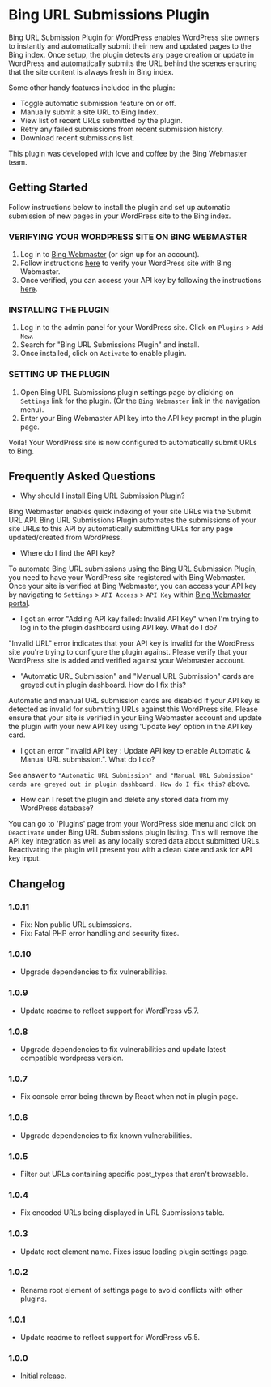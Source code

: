 # Bing URL Submissions Plugin

Bing URL Submission Plugin for WordPress enables WordPress site owners to instantly and automatically submit their new and updated pages to the Bing index. Once setup, the plugin detects any page creation or update in WordPress and automatically submits the URL behind the scenes ensuring that the site content is always fresh in Bing index.

Some other handy features included in the plugin:

- Toggle automatic submission feature on or off.
- Manually submit a site URL to Bing Index.
- View list of recent URLs submitted by the plugin.
- Retry any failed submissions from recent submission history.
- Download recent submissions list.

This plugin was developed with love and coffee by the Bing Webmaster team.

## Getting Started

Follow instructions below to install the plugin and set up automatic submission of new pages in your WordPress site to the Bing index.

### VERIFYING YOUR WORDPRESS SITE ON BING WEBMASTER

1. Log in to [Bing Webmaster][bing-webmaster] (or sign up for an account).
1. Follow instructions [here][verify-wordpress] to verify your WordPress site with Bing Webmaster.
1. Once verified, you can access your API key by following the instructions [here][api-key-access].

### INSTALLING THE PLUGIN

1. Log in to the admin panel for your WordPress site. Click on `Plugins` > `Add New`.
1. Search for "Bing URL Submissions Plugin" and install.
1. Once installed, click on `Activate` to enable plugin.

### SETTING UP THE PLUGIN

1. Open Bing URL Submissions plugin settings page by clicking on `Settings` link for the plugin. (Or the `Bing Webmaster` link in the navigation menu).
1. Enter your Bing Webmaster API key into the API key prompt in the plugin page.

Voila! Your WordPress site is now configured to automatically submit URLs to Bing.

## Frequently Asked Questions

- Why should I install Bing URL Submission Plugin?

Bing Webmaster enables quick indexing of your site URLs via the Submit URL API. Bing URL Submissions Plugin automates the submissions of your site URLs to this API by automatically submitting URLs for any page updated/created from WordPress.

- Where do I find the API key?

To automate Bing URL submissions using the Bing URL Submission Plugin, you need to have your WordPress site registered with Bing Webmaster. Once your site is verified at Bing Webmaster, you can access your API key by navigating to `Settings` > `API Access` > `API Key` within [Bing Webmaster portal][bing-webmaster].

- I got an error "Adding API key failed: Invalid API Key" when I'm trying to log in to the plugin dashboard using API key. What do I do?

"Invalid URL" error indicates that your API key is invalid for the WordPress site you're trying to configure the plugin against. Please verify that your WordPress site is added and verified against your Webmaster account.

- "Automatic URL Submission" and "Manual URL Submission" cards are greyed out in plugin dashboard. How do I fix this?

Automatic and manual URL submission cards are disabled if your API key is detected as invalid for submitting URLs against this WordPress site. Please ensure that your site is verified in your Bing Webmaster account and update the plugin with your new API key using 'Update key' option in the API key card.

- I got an error "Invalid API key : Update API key to enable Automatic & Manual URL submission.". What do I do?

See answer to `"Automatic URL Submission" and "Manual URL Submission" cards are greyed out in plugin dashboard. How do I fix this?` above.

- How can I reset the plugin and delete any stored data from my WordPress database?

You can go to 'Plugins' page from your WordPress side menu and click on `Deactivate` under Bing URL Submissions plugin listing. This will remove the API key integration as well as any locally stored data about submitted URLs. Reactivating the plugin will present you with a clean slate and ask for API key input.

## Changelog

### 1.0.11

- Fix: Non public URL subimssions.
- Fix: Fatal PHP error handling and security fixes.

### 1.0.10

- Upgrade dependencies to fix vulnerabilities.

### 1.0.9

- Update readme to reflect support for WordPress v5.7.

### 1.0.8

- Upgrade dependencies to fix vulnerabilities and update latest compatible wordpress version.

### 1.0.7

- Fix console error being thrown by React when not in plugin page.

### 1.0.6

- Upgrade dependencies to fix known vulnerabilities.

### 1.0.5

- Filter out URLs containing specific post_types that aren't browsable.

### 1.0.4

- Fix encoded URLs being displayed in URL Submissions table.

### 1.0.3

- Update root element name. Fixes issue loading plugin settings page.

### 1.0.2

- Rename root element of settings page to avoid conflicts with other plugins.

### 1.0.1

- Update readme to reflect support for WordPress v5.5.

### 1.0.0

- Initial release.

[bing-webmaster]: https://bing.com/webmasters
[verify-wordpress]: https://docs.microsoft.com/bingwebmaster/verifying-wordpress
[api-key-access]: https://docs.microsoft.com/bingwebmaster/getting-access#using-api-key
